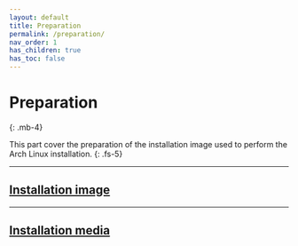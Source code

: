 ```yaml
---
layout: default
title: Preparation
permalink: /preparation/
nav_order: 1
has_children: true
has_toc: false
---
```


# Preparation
{: .mb-4}

This part cover the preparation of the installation image used to perform the Arch Linux installation.
{: .fs-5}

---

## [Installation image](/Andromeda/preparation/installation-image/)


---

## [Installation media](/Andromeda/preparation/installation-media/)
